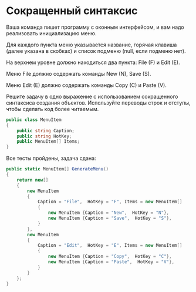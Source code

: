 # Сокращенный синтаксис

Ваша команда пишет программу с оконным интерфейсом, и вам надо реализовать инициализацию меню.

Для каждого пункта меню указывается название, горячая клавиша (далее указана в скобках) и список подменю (null, если подменю нет).

На верхнем уровне должно находиться два пункта: File (F) и Edit (E).

Меню File должно содержать команды New (N), Save (S).

Меню Edit (E) должно содержать команды Copy (C) и Paste (V).

Решите задачу в одно выражение с использованием сокращенного синтаксиса создания объектов. Используйте переводы строк и отступы, чтобы сделать код более читаемым.

```cs
public class MenuItem
{
	public string Caption;
	public string HotKey;
	public MenuItem[] Items;
}
```

Все тесты пройдены, задача сдана:
```cs
public static MenuItem[] GenerateMenu()
{
    return new[]
    {
        new MenuItem 
        {
            Caption = "File",  HotKey = "F", Items = new MenuItem[]
            {
                new MenuItem {Caption = "New",  HotKey = "N"},
                new MenuItem {Caption = "Save",  HotKey = "S"},
            }
        },
        new MenuItem 
        {
            Caption = "Edit",  HotKey = "E", Items = new MenuItem[]
            {
                new MenuItem {Caption = "Copy",  HotKey = "C"},
                new MenuItem {Caption = "Paste",  HotKey = "V"},
            }	 
        }
    };
}
```
